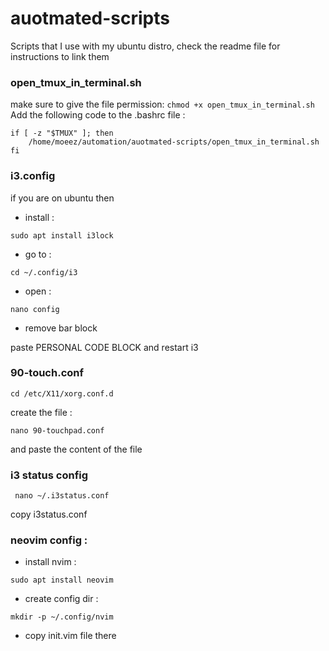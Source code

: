 # auotmated-scripts

Scripts that I use with my ubuntu distro, check the readme file for instructions to link them

### open_tmux_in_terminal.sh

make sure to give the file permission:
`chmod +x open_tmux_in_terminal.sh`
Add the following code to the .bashrc file :

```
if [ -z "$TMUX" ]; then
	/home/moeez/automation/auotmated-scripts/open_tmux_in_terminal.sh
fi
```

### i3.config

if you are on ubuntu then

- install :

```
sudo apt install i3lock
```

- go to :

```
cd ~/.config/i3
```

- open :

```
nano config
```

- remove bar block

paste PERSONAL CODE BLOCK and restart i3

### 90-touch.conf

```
cd /etc/X11/xorg.conf.d
```

create the file :

```
nano 90-touchpad.conf
```

and paste the content of the file

### i3 status config

```
 nano ~/.i3status.conf
```

copy i3status.conf

### neovim config :

- install nvim :

```
sudo apt install neovim
```

- create config dir :

```
mkdir -p ~/.config/nvim
```

- copy init.vim file there

